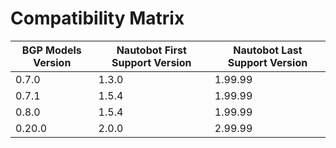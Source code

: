 # Compatibility Matrix

| BGP Models Version | Nautobot First Support Version | Nautobot Last Support Version |
|--------------------|--------------------------------|-------------------------------|
| 0.7.0              | 1.3.0                          | 1.99.99                       |
| 0.7.1              | 1.5.4                          | 1.99.99                       |
| 0.8.0              | 1.5.4                          | 1.99.99                       |
| 0.20.0              | 2.0.0                         | 2.99.99                       |
